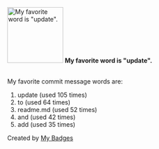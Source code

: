 <img src="https://github.com/my-badges/my-badges/blob/master/src/all-badges/favorite-word/favorite-word.png?raw=true" alt="My favorite word is &quot;update&quot;." title="My favorite word is &quot;update&quot;." width="128">
<strong>My favorite word is &quot;update&quot;.</strong>
<br><br>

My favorite commit message words are:

1. update (used 105 times)
2. to (used 64 times)
3. readme.md (used 52 times)
4. and (used 42 times)
5. add (used 35 times)


Created by <a href="https://github.com/my-badges/my-badges">My Badges</a>